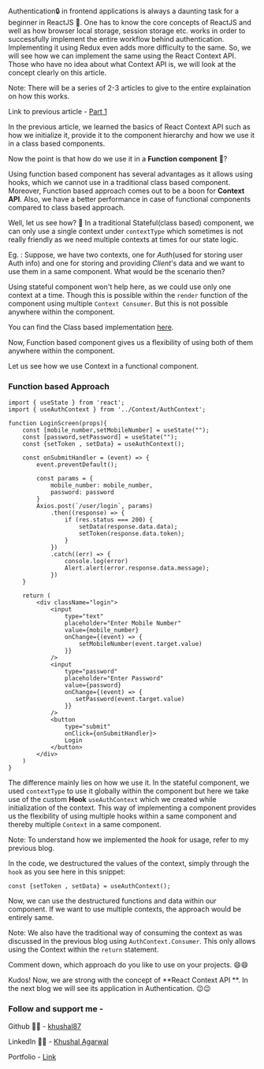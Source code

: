 Authentication🔒 in frontend applications is always a daunting task for a beginner in ReactJS 🤔. One has to know the core concepts of ReactJS and well as how browser local storage, session storage etc. works in order to successfully implement the entire workflow behind authentication. Implementing it using Redux even adds more difficulty to the same. So, we will see how we can implement the same using the React Context API. Those who have no idea about what Context API is, we will look at the concept clearly on this article.

Note: There will be a series of 2-3 articles to give to the entire explaination on how this works.

Link to previous article -  [Part 1](https://khushal87.hashnode.dev/implementing-authentication-in-react-using-react-context-api-part-1-react-context-api) 

In the previous article, we learned the basics of React Context API such as how we initialize it, provide it to the component hierarchy and how we use it in a class based components. 

Now the point is that how do we use it in a **Function component** 🤔?

Using function based component has several advantages as it allows using hooks, which we cannot use in a traditional class based component. Moreover, Function based approach comes out to be a boon for **Context API**. Also, we have a better performance in case of functional components compared to class based approach.

Well, let us see how? 🤗
In a traditional Stateful(class based) component, we can only use a single context under `contextType` which sometimes is not really friendly as we need multiple contexts at times for our state logic.

Eg. : Suppose, we have two contexts, one for *Auth*(used for storing user Auth info) and one for storing and providing
*Client*'s data and we want to use them in a same component. What would be the scenario then? 

Using stateful component won't help here, as we could use only one context at a time. 
Though this is possible within the `render` function of the component using multiple `Context Consumer`. But this is not possible anywhere within the component.

You can find the Class based implementation [here](https://khushal87.hashnode.dev/implementing-authentication-in-react-using-react-context-api-part-1-react-context-api).

Now, Function based component gives us a flexibility of using both of them anywhere within the component.

Let us see how we use Context in a functional component.

### Function based Approach
```
import { useState } from 'react';
import { useAuthContext } from '../Context/AuthContext';

function LoginScreen(props){
    const [mobile_number,setMobileNumber] = useState("");
    const [password,setPassword] = useState("");
    const {setToken , setData} = useAuthContext();

    const onSubmitHandler = (event) => {
        event.preventDefault();

        const params = {
            mobile_number: mobile_number,
            password: password
        }
        Axios.post(`/user/login`, params)
            .then((response) => {
                if (res.status === 200) {
                    setData(response.data.data);
                    setToken(response.data.token);
                }
            })
            .catch((err) => {
                console.log(error)
                Alert.alert(error.response.data.message);
            })
    }

    return (
        <div className="login">
            <input
                type="text"
                placeholder="Enter Mobile Number"
                value={mobile_number}
                onChange={(event) => {
                    setMobileNumber(event.target.value)
                }}
            />
            <input
                type="password"
                placeholder="Enter Password"
                value={password}
                onChange={(event) => {
                   setPassword(event.target.value)
                }}
            />
            <button
                type="submit"
                onClick={onSubmitHandler}>
                Login
            </button>
        </div>
    )
}
``` 

The difference mainly lies on how we use it. In the stateful component, we used `contextType` to use it globally within the component but here we take use of the
custom **Hook** `useAuthContext` which we created while initialization of the context. This way of implementing a component provides us the flexibility of using multiple hooks within a same component and thereby multiple `Context` in a same component.

Note: To understand how we implemented the *hook* for usage, refer to my previous blog.

In the code, we destructured the values of the context, simply through the `hook` as you see here in this snippet:
```
const {setToken , setData} = useAuthContext();
```
Now, we can use the destructured functions and data within our component. If we want to use multiple contexts, the approach would be entirely same. 

Note: We also have the traditional way of consuming the context as was discussed in the previous blog using `AuthContext.Consumer`. This only allows using the Context within the `return` statement. 

Comment down, which approach do you like to use on your projects. 😄😄

Kudos! Now, we are strong with the concept of **React Context API **. In the next blog we will see its application in Authentication. 😉😉

### Follow and support me -
Github 👨‍💻 -  [khushal87](https://github.com/khushal87) 

LinkedIn 👨‍💻 - [Khushal Agarwal](https://www.linkedin.com/in/khushal-agarwal-547370166/)

Portfolio - [Link](https://khushal87.github.io/Portfolio)

